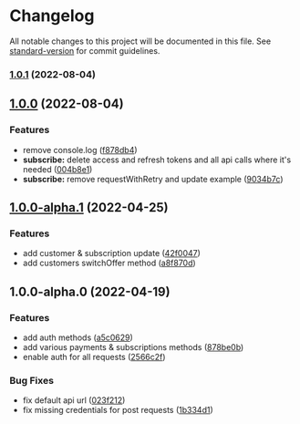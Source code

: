 # Changelog

All notable changes to this project will be documented in this file. See [standard-version](https://github.com/conventional-changelog/standard-version) for commit guidelines.

### [1.0.1](https://github.com/p3ol/subscribe-node-sdk/compare/v1.0.0...v1.0.1) (2022-08-04)

## [1.0.0](https://github.com/p3ol/subscribe-node-sdk/compare/v1.0.0-alpha.1...v1.0.0) (2022-08-04)


### Features

* remove console.log ([f878db4](https://github.com/p3ol/subscribe-node-sdk/commit/f878db4050f6956f8cd9c8dd4fd530c0c668411d))
* **subscribe:** delete access and refresh tokens and all api calls where it's needed ([004b8e1](https://github.com/p3ol/subscribe-node-sdk/commit/004b8e13adfcf48645b71bc060a1b2da617ee58a))
* **subscribe:** remove requestWithRetry and update example ([9034b7c](https://github.com/p3ol/subscribe-node-sdk/commit/9034b7ce2d7e9a0f0ba8f68e1de900a8376cb0ac))

## [1.0.0-alpha.1](https://github.com/p3ol/subscribe-node-sdk/compare/v1.0.0-alpha.0...v1.0.0-alpha.1) (2022-04-25)


### Features

* add customer & subscription update ([42f0047](https://github.com/p3ol/subscribe-node-sdk/commit/42f00477bf7ffe68da2ead7e5be0bfe6b15d704e))
* add customers switchOffer method ([a8f870d](https://github.com/p3ol/subscribe-node-sdk/commit/a8f870d2b42c4292198a155682060d6333ae22b7))

## 1.0.0-alpha.0 (2022-04-19)


### Features

* add auth methods ([a5c0629](https://github.com/p3ol/subscribe-node-sdk/commit/a5c0629c4a3d367e8c97db1f373211be9a4a7e53))
* add various payments & subscriptions methods ([878be0b](https://github.com/p3ol/subscribe-node-sdk/commit/878be0b34c998ac79c055cf976351f3ec01be256))
* enable auth for all requests ([2566c2f](https://github.com/p3ol/subscribe-node-sdk/commit/2566c2fa742c18bdecf3fed24eca2782b97aa81e))


### Bug Fixes

* fix default api url ([023f212](https://github.com/p3ol/subscribe-node-sdk/commit/023f21208fe499fe147b460bbfd17993adb3aa65))
* fix missing credentials for post requests ([1b334d1](https://github.com/p3ol/subscribe-node-sdk/commit/1b334d1b93f0feadad8b70f33c6a4f0f371bb7a3))

